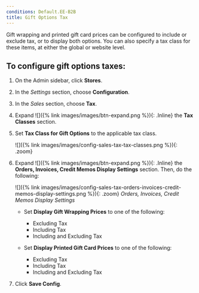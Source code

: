 ```yaml
---
conditions: Default.EE-B2B
title: Gift Options Tax
---
```


Gift wrapping and printed gift card prices can be configured to include or exclude tax, or to display both options. You can also specify a tax class for these items, at either the global or website level.

## To configure gift options taxes:

1. On the Admin sidebar, click **Stores**.

1. In the _Settings_ section, choose **Configuration**.

1. In the _Sales_ section, choose **Tax**.

1. Expand ![]({% link images/images/btn-expand.png %}){: .Inline} the **Tax Classes** section.

1. Set **Tax Class for Gift Options** to the applicable tax class.

    ![]({% link images/images/config-sales-tax-tax-classes.png %}){: .zoom}

1. Expand ![]({% link images/images/btn-expand.png %}){: .Inline} the **Orders, Invoices, Credit Memos Display Settings** section. Then, do the following:

    ![]({% link images/images/config-sales-tax-orders-invoices-credit-memos-display-settings.png %}){: .zoom}
    _Orders, Invoices, Credit Memos Display Settings_

   - Set **Display Gift Wrapping Prices** to one of the following:

      - Excluding Tax
      - Including Tax
      - Including and Excluding Tax

   - Set **Display Printed Gift Card Prices** to one of the following:

      - Excluding Tax
      - Including Tax
      - Including and Excluding Tax

1. Click **Save Config**.
